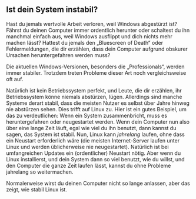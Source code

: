 <?php require("../../entete.php"); ?> <?php require("../../base.php"); ?>

<div id="corps">

<h2>Ist dein System instabil?</h2>

<p>Hast du jemals wertvolle Arbeit verloren, weil Windows abgest&uuml;rzt ist? F&auml;hrst du deinen Computer immer ordentlich herunter oder schaltest du ihn manchmal einfach aus, weil Windows ausflippt und dich nichts mehr machen l&auml;sst? Hattest du jemals den „Bluescreen of Death“ oder Fehlermeldungen, die dir erz&auml;hlen, dass dein Computer aufgrund obskurer Ursachen heruntergefahren werden muss?</p>

<p>Die aktuellen Windows-Versionen, besonders die „Professionals“, werden immer stabiler. Trotzdem treten Probleme dieser Art noch vergleichsweise oft auf.</p>

<p>Nat&uuml;rlich ist kein Betriebssystem perfekt, und Leute, die dir erz&auml;hlen, ihr Betriebssystem könne niemals abstürzen, l&uuml;gen. Allerdings sind manche Systeme derart stabil, dass die meisten Nutzer es selbst &uuml;ber Jahre hinweg nie abst&uuml;rzen sehen. Dies trifft auf Linux zu. Hier ist ein gutes Beispiel, um das zu verdeutlichen: Wenn ein System zusammenbricht, muss es heruntergefahren oder neugestartet werden. Wenn dein Computer nun also &uuml;ber eine lange Zeit l&auml;uft, egal wie viel du ihn benutzt, dann kannst du sagen, das System ist stabil. Nun, Linux kann <i>jahrelang</i> laufen, ohne dass ein Neustart erforderlich w&auml;re (die meisten Internet-Server laufen unter Linux und werden &uuml;blicherweise nie neugestartet). Nat&uuml;rlich ist bei umfangreichen Updates ein (ordentlicher) Neustart n&ouml;tig. Aber wenn du Linux installierst, und dein System dann so viel benutzt, wie du willst, und den Computer die ganze Zeit laufen l&auml;sst, kannst du ohne Probleme jahrelang so weitermachen.</p>

<p>Normalerweise wirst du deinen Computer nicht so lange anlassen, aber das zeigt, wie stabil Linux ist.</p>

</div>


